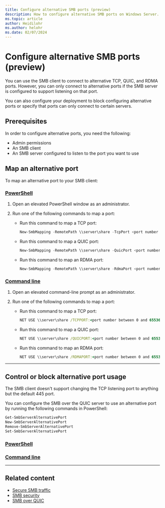 ```yaml
---
title: Configure alternative SMB ports (preview)
description: How to configure alternative SMB ports on Windows Server.
ms.topic: article
author: Heidilohr
ms.author: helohr
ms.date: 02/07/2024
---
```


# Configure alternative SMB ports (preview)

<!--Insert PREVIEW note here--->

You can use the SMB client to connect to alternative TCP, QUIC, and RDMA ports. However, you can only connect to alternative ports if the SMB server is configured to support listening on that port.

You can also configure your deployment to block configuring alternative ports or specify that ports can only connect to certain servers.

## Prerequisites

In order to configure alternative ports, you need the following:

- Admin permissions
- An SMB client
- An SMB server configured to listen to the port you want to use

## Map an alternative port

To map an alternative port to your SMB client:

### [PowerShell](#tab/powershell)

1. Open an elevated PowerShell window as an administrator.

1. Run one of the following commands to map a port:

   - Run this command to map a TCP port:

     ```powershell
     New-SmbMapping -RemotePath \\server\share -TcpPort <port number between 0 and 65536>
     ```

   - Run this command to map a QUIC port:

     ```powershell
     New-SmbMapping -RemotePath \\server\share -QuicPort <port number between 0 and 65536>
     ```

   - Run this command to map an RDMA port:

     ```powershell
     New-SmbMapping -RemotePath \\server\share -RdmaPort <port number between 0 and 65536>
     ```

### [Command line](#tab/command-line)

1. Open an elevated command-line prompt as an administrator.

1. Run one of the following commands to map a port:

   - Run this command to map a TCP port:

     ```cmd
     NET USE \\server\share /TCPPORT:<port number between 0 and 65536>
     ```

   - Run this command to map a QUIC port:

     ```cmd
     NET USE \\server\share /QUICPORT:<port number between 0 and 65536>
     ```

   - Run this command to map an RDMA port:

     ```cmd
     NET USE \\server\share /RDMAPORT:<port number between 0 and 65536>
     ```

---

## Control or block alternative port usage

The SMB client doesn't support changing the TCP listening port to anything but the default 445 port.

You can configure the SMB over the QUIC server to use an alternative port by running the following commands in PowerShell:

```powershell
Get-SmbServerAlternativePort
New-SmbServerAlternativePort
Remove-SmbServerAlternativePort
Set-SmbServerAlternativePort
```

<!---Ask Ned if there's a way to change the RDMA port.--->



### [PowerShell](#tab/powershell)

<!--- Content here  -->

### [Command line](#tab/command-line)

<!--- Content here  -->

---

## Related content

- [Secure SMB traffic](smb-secure-traffic.md)
- [SMB security](smb-security.md)
- [SMB over QUIC](smb-over-quic.md)